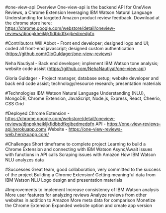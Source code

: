 #one-view-api Overview
One-view-api is the backend API for OneView Reviews, a Chrome Extension leveraging IBM Watson Natural Language Understanding for targeted Amazon product review feedback. Download at the chrome store here: https://chrome.google.com/webstore/detail/oneview-reviews/djnppkheikljkfldbbdfkgjbedmedpfn

#Contributors
Will Abbot - Front end developer; designed logo and UI; coded all front-end javascript; designed custom authentication (https://github.com/GloGuldager/one-view-reviews)

Neha Nautiyal - Back end developer; implement IBM Watson tone analysis; website code assist
(https://github.com/NehaNautiyal/one-view-api)

Gloria Guldager - Project manager, database setup; website developer and back end code assist; technology/resource research; presentation materials

#Technologies
IBM Watson Natural Language Understanding (NLU), MongoDB, Chrome Extension, JavaScript, Node.js, Express, React, Cheerio, CSS Grid

#Deployed
Chrome Extension - https://chrome.google.com/webstore/detail/oneview-reviews/djnppkheikljkfldbbdfkgjbedmedpfn
API - https://one-view-reviews-api.herokuapp.com/
Website - https://one-view-reviews-web.herokuapp.com/

#Challenges
Short timeframe to complete project
Learning to build a Chrome Extension and connecting with IBM Watson 
Async/Await issues with functions in API calls
Scraping issues with Amazon
How IBM Watson NLU analyzes data 

#Successes
Great team, good collaboration, very committed to the success of the project
Building a Chrome Extension!
Getting meaningful data from IBM Watson NLU
Logo design and presentation materials

#Improvements to implement
Increase consistency of IBM Watson analysis
More user features for analyzing reviews
Analyze reviews from other websites in addition to Amazon
More meta data for comparison
Monetize the Chrome Extension
Expanded website option and create app version